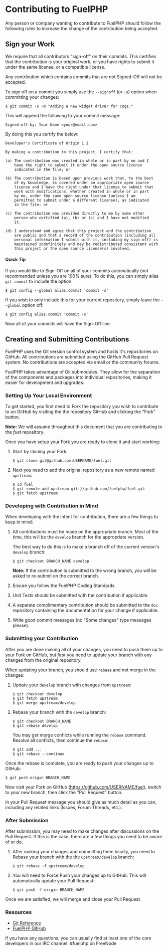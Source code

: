 Contributing to FuelPHP
=======================

Any person or company wanting to contribute to FuelPHP should follow the
following rules to increase the change of the contribution being accepted.

Sign your Work
--------------

We require that all contributors "sign-off" on their commits.  This
certifies that the contribution is your original work, or you have rights to
submit it under the same license, or a compatible license.

Any contribution which contains commits that are not Signed-Off will not be
accepted.

To sign off on a commit you simply use the `--signoff` (or `-s`) option when
committing your changes:

    $ git commit -s -m "Adding a new widget driver for cogs."

This will append the following to your commit message:

    Signed-off-by: Your Name <your@email.com>

By doing this you certify the below:

    Developer's Certificate of Origin 1.1

    By making a contribution to this project, I certify that:

    (a) The contribution was created in whole or in part by me and I
        have the right to submit it under the open source license
        indicated in the file; or

    (b) The contribution is based upon previous work that, to the best
        of my knowledge, is covered under an appropriate open source
        license and I have the right under that license to submit that
        work with modifications, whether created in whole or in part
        by me, under the same open source license (unless I am
        permitted to submit under a different license), as indicated
        in the file; or

    (c) The contribution was provided directly to me by some other
        person who certified (a), (b) or (c) and I have not modified
        it.

    (d) I understand and agree that this project and the contribution
        are public and that a record of the contribution (including all
        personal information I submit with it, including my sign-off) is
        maintained indefinitely and may be redistributed consistent with
        this project or the open source license(s) involved.

#### Quick Tip

If you would like to Sign-Off on all of your commits automatically (not
recommended unless you are 100% sure).  To do this, you can simply alias
`git commit` to include the option:

    $ git config --global alias.commit 'commit -s'

If you wish to only include this for your current repository, simply leave
the `--global` option off:

    $ git config alias.commit 'commit -s'

Now all of your commits will have the Sign-Off line.

Creating and Submitting Contributions
-------------------------------------

FuelPHP uses the Git version control system and hosts it's repositories on
GitHub.  All contributions are submitted using the GitHub Pull Request
system.  No contributions are accepted via email or the community forums.

FuelPHP takes advantage of Git submodules.  They allow for the separation of
the components and packages into individual repositories, making it easier
for development and upgrades.

### Setting Up Your Local Environment

To get started, you first need to Fork the repository you wish to contribute
to on GitHub by visiting the the repository GitHub and clicking the "Fork"
button.

**Note:** We will assume throughout this document that you are contributing
to the _fuel_ repository.

Once you have setup your Fork you are ready to clone it and start working:

1.  Start by cloning your Fork:

        $ git clone git@github.com:USERNAME/fuel.git

2.  Next you need to add the original repository as a new remote named
`upstream`:

        $ cd fuel
        $ git remote add upstream git://github.com/fuelphp/fuel.git
        $ git fetch upstream

### Developing with Contribution in Mind

When developing with the intent for contribution, there are a few things to
keep in mind:

1.  All contributions must be made on the appropriate branch.  Most of the
    time, this will be the `develop` branch for the appropriate version.

    The best way to do this is to make a branch off of the current version's
    `develop` branch:

        $ git checkout BRANCH_NAME develop

    **Note:** If the contribution is submitted to the wrong branch, you will
    be asked to re-submit on the correct branch.

2.  Ensure you follow the FuelPHP Coding Standards.
3.  Unit Tests should be submitted with the contribution if applicable.
4.  A separate complimentary contribution should be submitted to the `doc`
    repository containing the documentation for your change if applicable.
5.  Write good commit messages (no "Some changes" type messages please).

### Submitting your Contribution

After you are done making all of your changes, you need to push them up to
your Fork on GitHub, but *first* you need to update your branch with any
changes from the original repository.

When updating your branch, you should use `rebase` and not merge in the
changes:

1.  Update your `develop` branch with changes from `upstream`:

        $ git checkout develop
        $ git fetch upstream
        $ git merge upstream/develop

2.  Rebase your branch with the `develop` branch:

        $ git checkout BRANCH_NAME
        $ git rebase develop

    You may get merge conflicts while running the `rebase` command.  Resolve
    all conflicts, then continue the `rebase`:

        $ git add ...
        $ git rebase --continue

Once the rebase is complete, you are ready to push your changes up to GitHub:

    $ git push origin BRANCH_NAME

Now visit your Fork on GitHub (https://github.com/USERNAME/fuel), switch to
your new branch, then click the "Pull Request" button.

In your Pull Request message you should give as much detail as you can,
including any related links (Issues, Forum Threads, etc.).

### After Submission

After submission, you may need to make changes after discussions on the Pull
Request.  If this is the case, there are a few things you need to be aware
of or do.

1.  After making your changes and committing them locally, you need to
    Rebase your branch with
    the the `upstream/develop` branch:

        $ git rebase -f upstream/develop

2.  You will need to Force Push your changes up to GitHub.  This will
    automatically update your Pull Request:

        $ git push -f origin BRANCH_NAME

Once we are satisfied, we will merge and close your Pull Request.

### Resources

* [Git Reference](http://gitref.org/)
* [FuelPHP GitHub](https://github.com/fuel)

If you have any questions, you can usually find at least one of the core
developers in our IRC channel: #fuelphp on FreeNode
